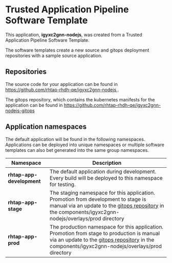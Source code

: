 # Trusted Application Pipeline Software Template

This application, **igyxc2gnn-nodejs**, was created from a Trusted Application Pipeline Software Template.

The software templates create a new source and gitops deployment repositories with a sample source application. 

## Repositories

The source code for your application can be found in [https://github.com/rhtap-rhdh-qe/igyxc2gnn-nodejs ](https://github.com/rhtap-rhdh-qe/igyxc2gnn-nodejs ).
 
The gitops repository, which contains the kubernetes manifests for the application can be found in 
[https://github.com/rhtap-rhdh-qe/igyxc2gnn-nodejs-gitops ](https://github.com/rhtap-rhdh-qe/igyxc2gnn-nodejs-gitops ) 

## Application namespaces 

The default application will be found in the following namespaces. Applications can be deployed into unique namespaces or multiple software templates can also bet generated into the same group namespaces.  

|  Namespace   |  Description   |  
| -------- | -------- |   
| **rhtap-app-development** | The default application during development. Every build will be deployed to this namespace for testing. | 
| **rhtap-app-stage** | The staging namespace for this application. Promotion from development to stage is manual via an update to the [gitops repository](https://github.com/rhtap-rhdh-qe/igyxc2gnn-nodejs-gitops ) in the components/igyxc2gnn-nodejs/overlays/prod directory |  
| **rhtap-app-prod** | The production namespace for this application. Promotion from stage to production is manual via an update to the [gitops repository](https://github.com/rhtap-rhdh-qe/igyxc2gnn-nodejs-gitops ) in the components/igyxc2gnn-nodejs/overlays/prod directory | 